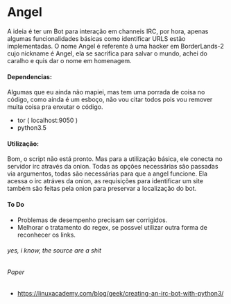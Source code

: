 # Angel
A ideia é ter um Bot para interação em channeis IRC, por hora, apenas algumas funcionalidades básicas como identificar URLS estão implementadas. 
O nome Angel é referente à uma hacker em BorderLands-2 cujo nickname é Angel, ela se sacrifica para salvar o mundo, achei do caralho e quis dar o nome em homenagem.

#### Dependencias:
Algumas que eu ainda não mapiei, mas tem uma porrada de coisa no código, como ainda é um esboço, não vou citar todos pois vou remover muita coisa pra enxutar o código.
 - tor ( localhost:9050 )
 - python3.5

#### Utilização:
Bom, o script não está pronto. Mas para a utilização básica, ele conecta no servidor irc através da onion. Todas as opções necessárias são passadas via argumentos, todas são necessárias para que a angel funcione. 
Ela acessa o irc atráves da onion, as requisições para identificar um site também são feitas pela onion para preservar a localização do bot.
  
#### To Do
  - Problemas de desempenho precisam ser corrigidos.
  - Melhorar o tratamento do regex, se possvel utilizar outra forma de reconhecer os links.
  
###### yes, i know, the source are a shit
###### Paper
 - https://linuxacademy.com/blog/geek/creating-an-irc-bot-with-python3/
